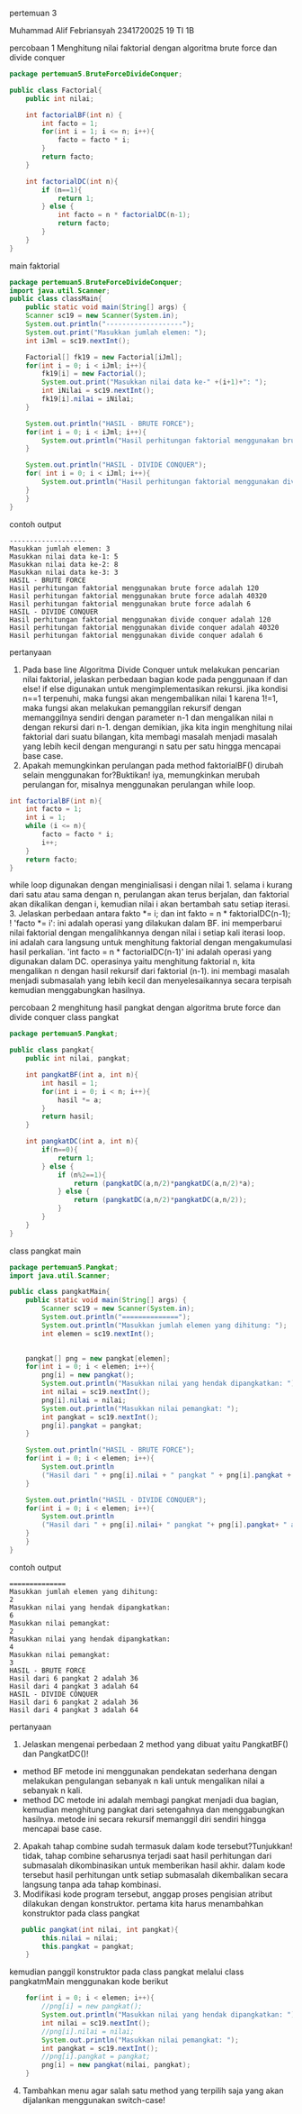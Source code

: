 pertemuan 3

Muhammad Alif Febriansyah
2341720025
19
TI 1B

percobaan 1
Menghitung nilai faktorial dengan algoritma brute force dan divide conquer
```java
package pertemuan5.BruteForceDivideConquer;

public class Factorial{
    public int nilai;

    int factorialBF(int n) {
        int facto = 1;
        for(int i = 1; i <= n; i++){
            facto = facto * i;
        }
        return facto;
    }

    int factorialDC(int n){
        if (n==1){
            return 1;
        } else {
            int facto = n * factorialDC(n-1);
            return facto;
        }
    }
}
```
main faktorial
```java
package pertemuan5.BruteForceDivideConquer;
import java.util.Scanner;
public class classMain{
    public static void main(String[] args) {
    Scanner sc19 = new Scanner(System.in);
    System.out.println("-------------------");
    System.out.print("Masukkan jumlah elemen: ");
    int iJml = sc19.nextInt();

    Factorial[] fk19 = new Factorial[iJml];
    for(int i = 0; i < iJml; i++){
        fk19[i] = new Factorial();
        System.out.print("Masukkan nilai data ke-" +(i+1)+": ");
        int iNilai = sc19.nextInt();
        fk19[i].nilai = iNilai;
    }

    System.out.println("HASIL - BRUTE FORCE");
    for(int i = 0; i < iJml; i++){
        System.out.println("Hasil perhitungan faktorial menggunakan brute force adalah " + fk19[i].factorialBF(fk19[i].nilai));
    }

    System.out.println("HASIL - DIVIDE CONQUER");
    for( int i = 0; i < iJml; i++){
        System.out.println("Hasil perhitungan faktorial menggunakan divide conquer adalah " + fk19[i].factorialDC(fk19[i].nilai));
    }
    }
}
```
contoh output
```
-------------------
Masukkan jumlah elemen: 3
Masukkan nilai data ke-1: 5
Masukkan nilai data ke-2: 8
Masukkan nilai data ke-3: 3
HASIL - BRUTE FORCE
Hasil perhitungan faktorial menggunakan brute force adalah 120 
Hasil perhitungan faktorial menggunakan brute force adalah 40320
Hasil perhitungan faktorial menggunakan brute force adalah 6   
HASIL - DIVIDE CONQUER
Hasil perhitungan faktorial menggunakan divide conquer adalah 120
Hasil perhitungan faktorial menggunakan divide conquer adalah 40320
Hasil perhitungan faktorial menggunakan divide conquer adalah 6
```

pertanyaan
1. Pada base line Algoritma Divide Conquer untuk melakukan pencarian nilai faktorial, jelaskan 
perbedaan bagian kode pada penggunaan if dan else!
if else digunakan untuk mengimplementasikan rekursi. jika kondisi n==1 terpenuhi, maka fungsi akan mengembalikan nilai 1 karena 1!=1, maka fungsi akan melakukan pemanggilan rekursif dengan memanggilnya sendiri dengan parameter n-1 dan mengalikan nilai n dengan rekursi dari n-1. dengan demikian, jika kita ingin menghitung nilai faktorial dari suatu bilangan, kita membagi masalah menjadi masalah yang lebih kecil dengan mengurangi n satu per satu hingga mencapai base case.
2. Apakah memungkinkan perulangan pada method faktorialBF() dirubah selain menggunakan 
for?Buktikan!
iya, memungkinkan merubah perulangan for, misalnya menggunakan perulangan while loop.
```java
int factorialBF(int n){
    int facto = 1;
    int i = 1;
    while (i <= n){
        facto = facto * i;
        i++;
    }
    return facto;
}
```
while loop digunakan dengan menginialisasi i dengan nilai 1. selama i kurang dari satu atau sama dengan n, perulangan akan terus berjalan, dan faktorial akan dikalikan dengan i, kemudian nilai i akan bertambah satu setiap iterasi.
3. Jelaskan perbedaan antara fakto *= i; dan int fakto = n * faktorialDC(n-1); ! 'facto *= i': ini adalah operasi yang dilakukan dalam BF. ini memperbarui nilai faktorial dengan mengalihkannya dengan nilai i setiap kali iterasi loop. ini adalah cara langsung untuk menghitung faktorial dengan mengakumulasi hasil perkalian.
'int facto = n * factorialDC(n-1)' ini adalah operasi yang digunakan dalam DC. operasinya yaitu menghitung faktorial n, kita mengalikan n dengan hasil rekursif dari faktorial (n-1). ini membagi masalah menjadi submasalah yang lebih kecil dan menyelesaikannya secara terpisah kemudian menggabungkan hasilnya.

percobaan 2
menghitung hasil pangkat dengan algoritma brute force dan divide conquer
class pangkat
```java
package pertemuan5.Pangkat;

public class pangkat{
    public int nilai, pangkat;

    int pangkatBF(int a, int n){
        int hasil = 1;
        for(int i = 0; i < n; i++){
            hasil *= a;
        }
        return hasil;
    }

    int pangkatDC(int a, int n){
        if(n==0){
            return 1;
        } else {
            if (n%2==1){
                return (pangkatDC(a,n/2)*pangkatDC(a,n/2)*a);
            } else {
                return (pangkatDC(a,n/2)*pangkatDC(a,n/2));
            }
        }
    }
}
```
class pangkat main
```java
package pertemuan5.Pangkat;
import java.util.Scanner;

public class pangkatMain{
    public static void main(String[] args) {
        Scanner sc19 = new Scanner(System.in);
        System.out.println("==============");
        System.out.println("Masukkan jumlah elemen yang dihitung: ");
        int elemen = sc19.nextInt();
    

    pangkat[] png = new pangkat[elemen];
    for(int i = 0; i < elemen; i++){
        png[i] = new pangkat();
        System.out.println("Masukkan nilai yang hendak dipangkatkan: ");
        int nilai = sc19.nextInt();
        png[i].nilai = nilai;
        System.out.println("Masukkan nilai pemangkat: ");
        int pangkat = sc19.nextInt();
        png[i].pangkat = pangkat;
    }

    System.out.println("HASIL - BRUTE FORCE");
    for(int i = 0; i < elemen; i++){
        System.out.println
        ("Hasil dari " + png[i].nilai + " pangkat " + png[i].pangkat + " adalah " + png[i].pangkatBF(png[i].nilai, png[i].pangkat));
    }

    System.out.println("HASIL - DIVIDE CONQUER");
    for(int i = 0; i < elemen; i++){
        System.out.println
        ("Hasil dari " + png[i].nilai+ " pangkat "+ png[i].pangkat+ " adalah " + png[i].pangkatDC(png[i].nilai, png[i].pangkat));
    }
    }
}
```
contoh output
```
==============
Masukkan jumlah elemen yang dihitung:
2
Masukkan nilai yang hendak dipangkatkan:
6
Masukkan nilai pemangkat:
2
Masukkan nilai yang hendak dipangkatkan:
4
Masukkan nilai pemangkat:
3
HASIL - BRUTE FORCE
Hasil dari 6 pangkat 2 adalah 36
Hasil dari 4 pangkat 3 adalah 64
HASIL - DIVIDE CONQUER
Hasil dari 6 pangkat 2 adalah 36
Hasil dari 4 pangkat 3 adalah 64
```

pertanyaan
1. Jelaskan mengenai perbedaan 2 method yang dibuat yaitu PangkatBF() dan PangkatDC()!
- method BF
metode ini menggunakan pendekatan sederhana dengan melakukan pengulangan sebanyak n kali untuk mengalikan nilai a sebanyak n kali.
- method DC
metode ini adalah membagi pangkat menjadi dua bagian, kemudian menghitung pangkat dari setengahnya dan menggabungkan hasilnya. metode ini secara rekursif memanggil diri sendiri hingga mencapai base case.
2. Apakah tahap combine sudah termasuk dalam kode tersebut?Tunjukkan!
tidak, tahap combine seharusnya terjadi saat hasil perhitungan dari submasalah dikombinasikan untuk memberikan hasil akhir. dalam kode tersebut hasil perhitungan untk setiap submasalah dikembalikan secara langsung tanpa ada tahap kombinasi.
3. Modifikasi kode program tersebut, anggap proses pengisian atribut dilakukan dengan 
konstruktor.
pertama kita harus menambahkan konstruktor pada class pangkat
```java
   public pangkat(int nilai, int pangkat){
        this.nilai = nilai;
        this.pangkat = pangkat;
    }
```
kemudian panggil konstruktor pada class pangkat melalui class pangkatmMain menggunakan kode berikut
```java
    for(int i = 0; i < elemen; i++){
        //png[i] = new pangkat();
        System.out.println("Masukkan nilai yang hendak dipangkatkan: ");
        int nilai = sc19.nextInt();
        //png[i].nilai = nilai;
        System.out.println("Masukkan nilai pemangkat: ");
        int pangkat = sc19.nextInt();
        //png[i].pangkat = pangkat;
        png[i] = new pangkat(nilai, pangkat);
    }
```
4. Tambahkan menu agar salah satu method yang terpilih saja yang akan dijalankan menggunakan 
switch-case!